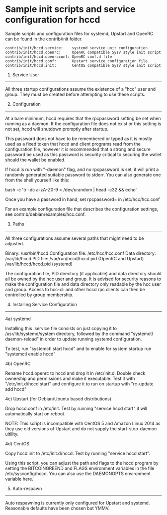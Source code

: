 Sample init scripts and service configuration for hccd
==========================================================

Sample scripts and configuration files for systemd, Upstart and OpenRC
can be found in the contrib/init folder.

    contrib/init/hccd.service:    systemd service unit configuration
    contrib/init/hccd.openrc:     OpenRC compatible SysV style init script
    contrib/init/hccd.openrcconf: OpenRC conf.d file
    contrib/init/hccd.conf:       Upstart service configuration file
    contrib/init/hccd.init:       CentOS compatible SysV style init script

1. Service User
---------------------------------

All three startup configurations assume the existence of a "hcc" user
and group.  They must be created before attempting to use these scripts.

2. Configuration
---------------------------------

At a bare minimum, hccd requires that the rpcpassword setting be set
when running as a daemon.  If the configuration file does not exist or this
setting is not set, hccd will shutdown promptly after startup.

This password does not have to be remembered or typed as it is mostly used
as a fixed token that hccd and client programs read from the configuration
file, however it is recommended that a strong and secure password be used
as this password is security critical to securing the wallet should the
wallet be enabled.

If hccd is run with "-daemon" flag, and no rpcpassword is set, it will
print a randomly generated suitable password to stderr.  You can also
generate one from the shell yourself like this:

bash -c 'tr -dc a-zA-Z0-9 < /dev/urandom | head -c32 && echo'

Once you have a password in hand, set rpcpassword= in /etc/hcc/hcc.conf

For an example configuration file that describes the configuration settings,
see contrib/debian/examples/hcc.conf.

3. Paths
---------------------------------

All three configurations assume several paths that might need to be adjusted.

Binary:              /usr/bin/hccd
Configuration file:  /etc/hcc/hcc.conf
Data directory:      /var/lib/hccd
PID file:            /var/run/hccd/hccd.pid (OpenRC and Upstart)
                     /var/lib/hccd/hccd.pid (systemd)

The configuration file, PID directory (if applicable) and data directory
should all be owned by the hcc user and group.  It is advised for security
reasons to make the configuration file and data directory only readable by the
hcc user and group.  Access to hcc-cli and other hccd rpc clients
can then be controlled by group membership.

4. Installing Service Configuration
-----------------------------------

4a) systemd

Installing this .service file consists on just copying it to
/usr/lib/systemd/system directory, followed by the command
"systemctl daemon-reload" in order to update running systemd configuration.

To test, run "systemctl start hccd" and to enable for system startup run
"systemctl enable hccd"

4b) OpenRC

Rename hccd.openrc to hccd and drop it in /etc/init.d.  Double
check ownership and permissions and make it executable.  Test it with
"/etc/init.d/hccd start" and configure it to run on startup with
"rc-update add hccd"

4c) Upstart (for Debian/Ubuntu based distributions)

Drop hccd.conf in /etc/init.  Test by running "service hccd start"
it will automatically start on reboot.

NOTE: This script is incompatible with CentOS 5 and Amazon Linux 2014 as they
use old versions of Upstart and do not supply the start-stop-daemon uitility.

4d) CentOS

Copy hccd.init to /etc/init.d/hccd. Test by running "service hccd start".

Using this script, you can adjust the path and flags to the hccd program by
setting the BITCOINGREEND and FLAGS environment variables in the file
/etc/sysconfig/hccd. You can also use the DAEMONOPTS environment variable here.

5. Auto-respawn
-----------------------------------

Auto respawning is currently only configured for Upstart and systemd.
Reasonable defaults have been chosen but YMMV.
